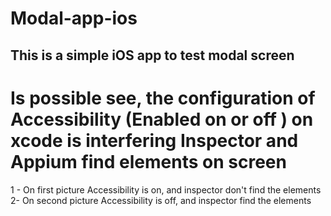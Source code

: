 # Modal-app-ios
## This is a simple iOS app to test modal screen
# Is possible see, the configuration of Accessibility (Enabled on or off ) on xcode is interfering Inspector and Appium find elements on screen
1 - On first picture Accessibility is on, and inspector don't find the elements
2- On second picture Accessibility is off, and inspector find the elements


